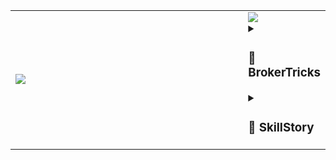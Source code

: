 
<table><tr><td width="100%">


<img src="https://www.dropbox.com/s/5z2gyo3x9uwqjou/bot.gif?raw=1">


</td>
 <td width="100
<h3>Current Projects</h3>

<details>
    <summary><h3>🔸 Northern Lights</h3></summary>

  <img src="https://www.dropbox.com/s/6orc8nee9iqe2on/nl.jpg?raw=1">
  <img src="https://www.dropbox.com/s/t0k4grpc77xbxhm/62d11dd8e8be95f70a43ff46_Untitled-1.jpg?raw=1">

</details>

<details><summary><h3>🔸 BrokerTricks</h3></summary>

  <img src="https://www.dropbox.com/s/8te45hcgzsimwky/bt.jpg?raw=1">

</details>


<details>
    <summary><h3>🔸 SkillStory</h3></summary>

  <img src="https://www.dropbox.com/s/dd284kzubhelhqc/ws.jpg?raw=1">
  


<details>
    <summary><h1>⁉️ Fun Facts About Me</h1></summary>

<img width="40%" align="right" src="https://www.dropbox.com/s/7vfwt0a0vegh5m6/032.png?raw=1">


- I will not be taking new "Enterprise" clients  untill further notice.

- ▪️ I’m currently set up for very small business and independent professionals🤓

- ▪️◾ All of my projects are available at [jonnybot.com](https://jonnybot.com)

- ▪️◾◼️ Reach me out at **jonny@jonnybot.com**
    
 <img width="30%" align="right" src="https://www.dropbox.com/s/v8kc8mdalwplm2a/macgyver%20%28edited%29.jpg?raw=1"/>

</details>


</td>
</details>
</tr></table>
